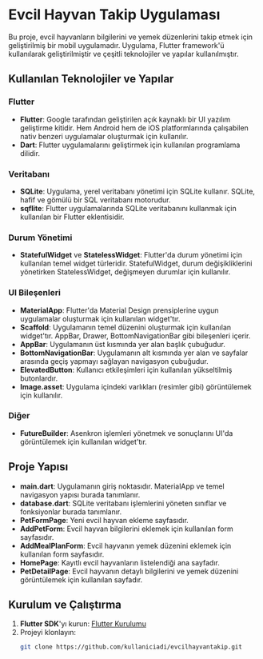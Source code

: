 # Evcil Hayvan Takip Uygulaması

Bu proje, evcil hayvanların bilgilerini ve yemek düzenlerini takip etmek için geliştirilmiş bir mobil uygulamadır. Uygulama, Flutter framework'ü kullanılarak geliştirilmiştir ve çeşitli teknolojiler ve yapılar kullanılmıştır.

## Kullanılan Teknolojiler ve Yapılar

### Flutter
- **Flutter**: Google tarafından geliştirilen açık kaynaklı bir UI yazılım geliştirme kitidir. Hem Android hem de iOS platformlarında çalışabilen nativ benzeri uygulamalar oluşturmak için kullanılır.
- **Dart**: Flutter uygulamalarını geliştirmek için kullanılan programlama dilidir.

### Veritabanı
- **SQLite**: Uygulama, yerel veritabanı yönetimi için SQLite kullanır. SQLite, hafif ve gömülü bir SQL veritabanı motorudur.
- **sqflite**: Flutter uygulamalarında SQLite veritabanını kullanmak için kullanılan bir Flutter eklentisidir.

### Durum Yönetimi
- **StatefulWidget** ve **StatelessWidget**: Flutter'da durum yönetimi için kullanılan temel widget türleridir. StatefulWidget, durum değişikliklerini yönetirken StatelessWidget, değişmeyen durumlar için kullanılır.

### UI Bileşenleri
- **MaterialApp**: Flutter'da Material Design prensiplerine uygun uygulamalar oluşturmak için kullanılan widget'tır.
- **Scaffold**: Uygulamanın temel düzenini oluşturmak için kullanılan widget'tır. AppBar, Drawer, BottomNavigationBar gibi bileşenleri içerir.
- **AppBar**: Uygulamanın üst kısmında yer alan başlık çubuğudur.
- **BottomNavigationBar**: Uygulamanın alt kısmında yer alan ve sayfalar arasında geçiş yapmayı sağlayan navigasyon çubuğudur.
- **ElevatedButton**: Kullanıcı etkileşimleri için kullanılan yükseltilmiş butonlardır.
- **Image.asset**: Uygulama içindeki varlıkları (resimler gibi) görüntülemek için kullanılır.



### Diğer
- **FutureBuilder**: Asenkron işlemleri yönetmek ve sonuçlarını UI'da görüntülemek için kullanılan widget'tır.

## Proje Yapısı

- **main.dart**: Uygulamanın giriş noktasıdır. MaterialApp ve temel navigasyon yapısı burada tanımlanır.
- **database.dart**: SQLite veritabanı işlemlerini yöneten sınıflar ve fonksiyonlar burada tanımlanır.
- **PetFormPage**: Yeni evcil hayvan ekleme sayfasıdır.
- **AddPetForm**: Evcil hayvan bilgilerini eklemek için kullanılan form sayfasıdır.
- **AddMealPlanForm**: Evcil hayvanın yemek düzenini eklemek için kullanılan form sayfasıdır.
- **HomePage**: Kayıtlı evcil hayvanların listelendiği ana sayfadır.
- **PetDetailPage**: Evcil hayvanın detaylı bilgilerini ve yemek düzenini görüntülemek için kullanılan sayfadır.

## Kurulum ve Çalıştırma

1. **Flutter SDK**'yı kurun: [Flutter Kurulumu](https://flutter.dev/docs/get-started/install)
2. Projeyi klonlayın:
   ```sh
   git clone https://github.com/kullaniciadi/evcilhayvantakip.git